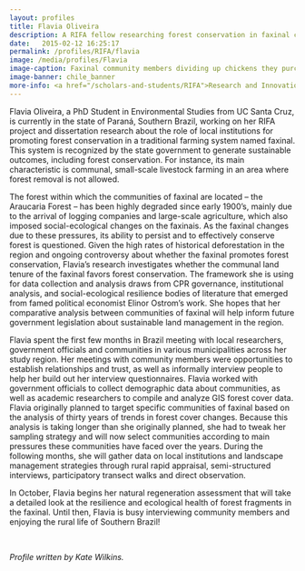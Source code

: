 ```yaml
---
layout: profiles
title: Flavia Oliveira
description: A RIFA fellow researching forest conservation in faxinal communities
date:   2015-02-12 16:25:17
permalink: /profiles/RIFA/flavia
image: /media/profiles/Flavia
image-caption: Faxinal community members dividing up chickens they purchased through their farmers' association.
image-banner: chile_banner
more-info: <a href="/scholars-and-students/RIFA">Research and Innovation Fellowship for Agriculture (RIFA)</a><br><a href="http://iad.ucdavis.edu/">International Agricultural Development Graduate Group</a>
---
```

Flavia Oliveira, a PhD Student in Environmental Studies from UC Santa Cruz, is currently in the state of Paraná, Southern Brazil, working on her RIFA project and dissertation research about the role of local institutions for promoting forest conservation in a traditional farming system named faxinal. This system is recognized by the state government to generate sustainable outcomes, including forest conservation. For instance, its main characteristic is communal, small-scale livestock farming in an area where forest removal is not allowed. <br>

The forest within which the communities of faxinal are located – the Araucaria Forest – has been highly degraded since early 1900’s, mainly due to the arrival of logging companies and large-scale agriculture, which also imposed social-ecological changes on the faxinais. As the faxinal changes due to these pressures, its ability to persist and to effectively conserve forest is questioned. Given the high rates of historical deforestation in the region and ongoing controversy about whether the faxinal promotes forest conservation, Flavia’s research investigates whether the communal land tenure of the faxinal favors forest conservation. The framework she is using for data collection and analysis draws from CPR governance, institutional analysis, and social-ecological resilience bodies of literature that emerged from famed political economist Elinor Ostrom’s work. She hopes that her comparative analysis between communities of faxinal will help inform future government legislation about sustainable land management in the region. <br>

Flavia spent the first few months in Brazil meeting with local researchers, government officials and communities in various municipalities across her study region. Her meetings with community members were opportunities to establish relationships and trust, as well as informally interview people to help her build out her interview questionnaires. Flavia worked with government officials to collect demographic data about communities, as well as academic researchers to compile and analyze GIS forest cover data. Flavia originally planned to target specific communities of faxinal based on the analysis of thirty years of trends in forest cover changes. Because this analysis is taking longer than she originally planned, she had to tweak her sampling strategy and will now select communities according to main pressures these communities have faced over the years. During the following months, she will gather data on local institutions and landscape management strategies through rural rapid appraisal, semi-structured interviews, participatory transect walks and direct observation. <br>

In October, Flavia begins her natural regeneration assessment that will take a detailed look at the resilience and ecological health of forest fragments in the faxinal. Until then, Flavia is busy interviewing community members and enjoying the rural life of Southern Brazil! <br>

<br>

<p><i>Profile written by Kate Wilkins.</i></p>

